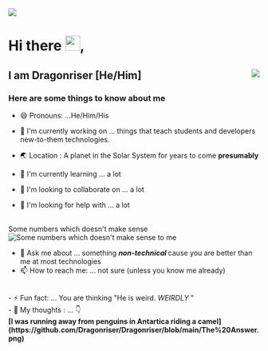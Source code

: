 
<img src="https://museum.stanford.edu/sites/default/files/images/2020-05/lfh-web-header-1200w.png">
 
# Hi there <img src="https://raw.githubusercontent.com/iampavangandhi/iampavangandhi/master/gifs/Hi.gif" width="30px" style="max-width:100%;">, 

## I am Dragonriser [He/Him] <img align="right" src="https://sbhacks.com/images/sailor_otter_idle.gif" >

<!-- 
[]: # **🔭 *Currently working on*:  Articles that teach students and developers new-to-them technologies. <br>
[]: # **&nbsp;&nbsp;&nbsp;&nbsp;&nbsp;&nbsp;&nbsp;&nbsp;&nbsp;&nbsp; [Functional Programming ](link)<br>
 -->
### Here are some things to know about me

- 😄 Pronouns: ...He/Him/His <br> 
- 🔭 I'm currently working on ... things that teach students and developers new-to-them technologies. <br>
- 🌏 Location : A planet in the Solar System for years to come  <b>presumably</b>

- 🌱 I'm currently learning ... a lot<br>
- 👯 I'm looking to collaborate on ... a lot<br>
- 🤔 I'm looking for help with ... a lot <br>
<br>
Some numbers which doesn't make sense
<img alt="Some numbers which doesn't make sense to me" src="https://github-readme-stats.vercel.app/api/top-langs/?username=Dragonriser&layout=compact&" style="max-width:100%;">

- 💬 Ask me about ... something <b><i> non-technical </b></i> cause you are better than me at most technologies 
- 📫 How to reach me: ... not sure (unless you know me already)
<br>
- ⚡ Fun fact: ... You are thinking "He is weird. <i>WEIRDLY</i> "<br>
- 💭 My thoughts : ... 👇
<br>
<b>[I was running away from penguins in Antartica riding a camel](https://github.com/Dragonriser/Dragonriser/blob/main/The%20Answer.png)<b>
<!-- 
<p> If you are new and want to know how this is done(the github about me), simply follow the later of these links:</p> 
[]:  #[The portfolio of the author](http://www.christinakopecky.com/)
[]:  #https://careerkarma.com/blog/github-profile-readme/
 -->
